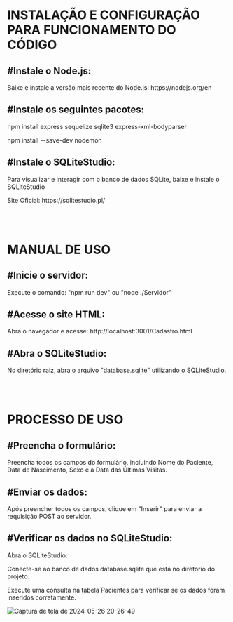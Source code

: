 <h1>INSTALAÇÃO E CONFIGURAÇÃO PARA FUNCIONAMENTO DO CÓDIGO</h1>

<h2>#Instale o Node.js:</h2>

<p>Baixe e instale a versão mais recente do Node.js: https://nodejs.org/en</p>

<h2>#Instale os seguintes pacotes:</h2>

<p>npm install express sequelize sqlite3 express-xml-bodyparser</p>
<p>npm install --save-dev nodemon</p>

<h2>#Instale o SQLiteStudio:</h2>

<p>Para visualizar e interagir com o banco de dados SQLite, baixe e instale o SQLiteStudio</p>
<p>Site Oficial: https://sqlitestudio.pl/</p>

<br>
<br>

<h1>MANUAL DE USO</h1>

<h2>#Inicie o servidor:</h2>
<p>Execute o comando: "npm run dev" ou "node ./Servidor"</p>

<h2>#Acesse o site HTML:</h2>
<p>Abra o navegador e acesse: http://localhost:3001/Cadastro.html</p>

<h2>#Abra o SQLiteStudio:</h2>
<p>No diretório raiz, abra o arquivo "database.sqlite" utilizando o SQLiteStudio.</p>

<br>
<br>

<h1>PROCESSO DE USO</h1>

<h2>#Preencha o formulário:</h2>
<p>Preencha todos os campos do formulário, incluindo Nome do Paciente, Data de Nascimento, Sexo e a Data das Últimas Visitas.</p>

<h2>#Enviar os dados:</h2>
<p>Após preencher todos os campos, clique em "Inserir" para enviar a requisição POST ao servidor.</p>

<h2>#Verificar os dados no SQLiteStudio:</h2>
<p>Abra o SQLiteStudio.</p>
<p>Conecte-se ao banco de dados database.sqlite que está no diretório do projeto.</p>
<p>Execute uma consulta na tabela Pacientes para verificar se os dados foram inseridos corretamente.</p>


![Captura de tela de 2024-05-26 20-26-49](https://github.com/Llucas-Pt/Test-Tecnico-Genesis/assets/108191836/79ebcb1c-8180-4c66-baf7-b3625dfe9759)
